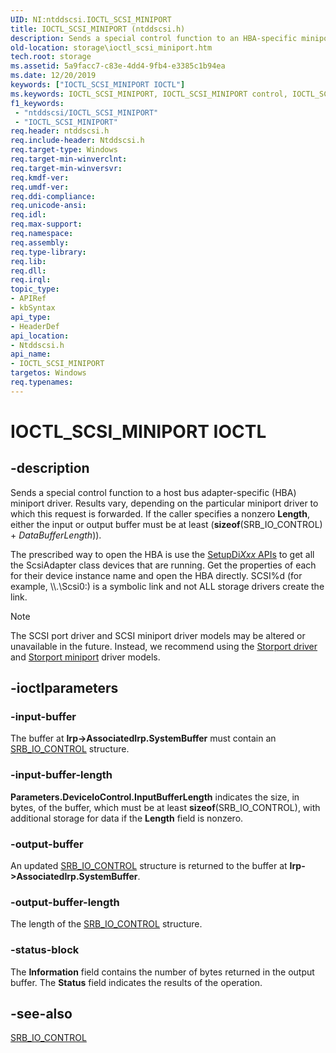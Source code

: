 ```yaml
---
UID: NI:ntddscsi.IOCTL_SCSI_MINIPORT
title: IOCTL_SCSI_MINIPORT (ntddscsi.h)
description: Sends a special control function to an HBA-specific miniport driver.
old-location: storage\ioctl_scsi_miniport.htm
tech.root: storage
ms.assetid: 5a9facc7-c83e-4dd4-9fb4-e3385c1b94ea
ms.date: 12/20/2019
keywords: ["IOCTL_SCSI_MINIPORT IOCTL"]
ms.keywords: IOCTL_SCSI_MINIPORT, IOCTL_SCSI_MINIPORT control, IOCTL_SCSI_MINIPORT control code [Storage Devices], k307_49b821f3-1a79-44aa-a6a1-92543177181d.xml, ntddscsi/IOCTL_SCSI_MINIPORT, storage.ioctl_scsi_miniport
f1_keywords:
 - "ntddscsi/IOCTL_SCSI_MINIPORT"
 - "IOCTL_SCSI_MINIPORT"
req.header: ntddscsi.h
req.include-header: Ntddscsi.h
req.target-type: Windows
req.target-min-winverclnt: 
req.target-min-winversvr: 
req.kmdf-ver: 
req.umdf-ver: 
req.ddi-compliance: 
req.unicode-ansi: 
req.idl: 
req.max-support: 
req.namespace: 
req.assembly: 
req.type-library: 
req.lib: 
req.dll: 
req.irql: 
topic_type:
- APIRef
- kbSyntax
api_type:
- HeaderDef
api_location:
- Ntddscsi.h
api_name:
- IOCTL_SCSI_MINIPORT
targetos: Windows
req.typenames: 
---
```


# IOCTL_SCSI_MINIPORT IOCTL

## -description

Sends a special control function to a host bus adapter-specific (HBA) miniport driver. Results vary, depending on the particular miniport driver to which this request is forwarded. If the caller specifies a nonzero **Length**, either the input or output buffer must be at least (**sizeof**(SRB_IO_CONTROL) + *DataBufferLength*)).

The prescribed way to open the HBA is use the [SetupDi*Xxx* APIs](https://docs.microsoft.com/windows-hardware/drivers/install/using-device-installation-functions#ddk-setupdi-setup-class-functions-dg) to get all the ScsiAdapter class devices that are running. Get the properties of each for their device instance name and open the HBA directly. SCSI%d (for example, \\\\.\Scsi0:) is a symbolic link and not ALL storage drivers create the link.

> [!NOTE]
> The SCSI port driver and SCSI miniport driver models may be altered or unavailable in the future. Instead, we recommend using the [Storport driver](https://docs.microsoft.com/windows-hardware/drivers/storage/storport-driver-overview) and [Storport miniport](https://docs.microsoft.com/windows-hardware/drivers/storage/storport-miniport-drivers) driver models.

## -ioctlparameters

### -input-buffer

The buffer at **Irp->AssociatedIrp.SystemBuffer** must contain an [SRB_IO_CONTROL](https://docs.microsoft.com/windows-hardware/drivers/ddi/ntddscsi/ns-ntddscsi-_srb_io_control) structure.

### -input-buffer-length

**Parameters.DeviceIoControl.InputBufferLength** indicates the size, in bytes, of the buffer, which must be at least **sizeof**(SRB_IO_CONTROL), with additional storage for data if the **Length** field is nonzero.

### -output-buffer

An updated [SRB_IO_CONTROL](https://docs.microsoft.com/windows-hardware/drivers/ddi/ntddscsi/ns-ntddscsi-_srb_io_control) structure is returned to the buffer at **Irp->AssociatedIrp.SystemBuffer**.

### -output-buffer-length

The length of the [SRB_IO_CONTROL](https://docs.microsoft.com/windows-hardware/drivers/ddi/ntddscsi/ns-ntddscsi-_srb_io_control) structure.

### -status-block

The **Information** field contains the number of bytes returned in the output buffer. The **Status** field indicates the results of the operation.

## -see-also

[SRB_IO_CONTROL](https://docs.microsoft.com/windows-hardware/drivers/ddi/ntddscsi/ns-ntddscsi-_srb_io_control)

